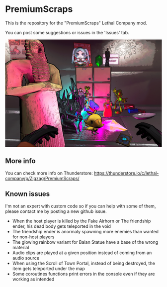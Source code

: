 # PremiumScraps

This is the repository for the "PremiumScraps" Lethal Company mod.

You can post some suggestions or issues in the 'Issues' tab.

![Preview](https://raw.githubusercontent.com/ZigzagAwaka/PremiumScraps/main/Images/premiumscraps-all-v6.PNG)

## More info
You can check more info on Thunderstore:
https://thunderstore.io/c/lethal-company/p/Zigzag/PremiumScraps/

## Known issues
I'm not an expert with custom code so if you can help with some of them, please contact me by posting a new github issue.
- When the host player is killed by the Fake Airhorn or The friendship ender, his dead body gets teleported in the void
- The friendship ender is anormaly spawning more enemies than wanted for non-host players
- The glowing rainbow variant for Balan Statue have a base of the wrong material
- Audio clips are played at a given position instead of coming from an audio source
- When using the Scroll of Town Portal, instead of being destroyed, the item gets teleported under the map
- Some coroutines functions print errors in the console even if they are working as intended